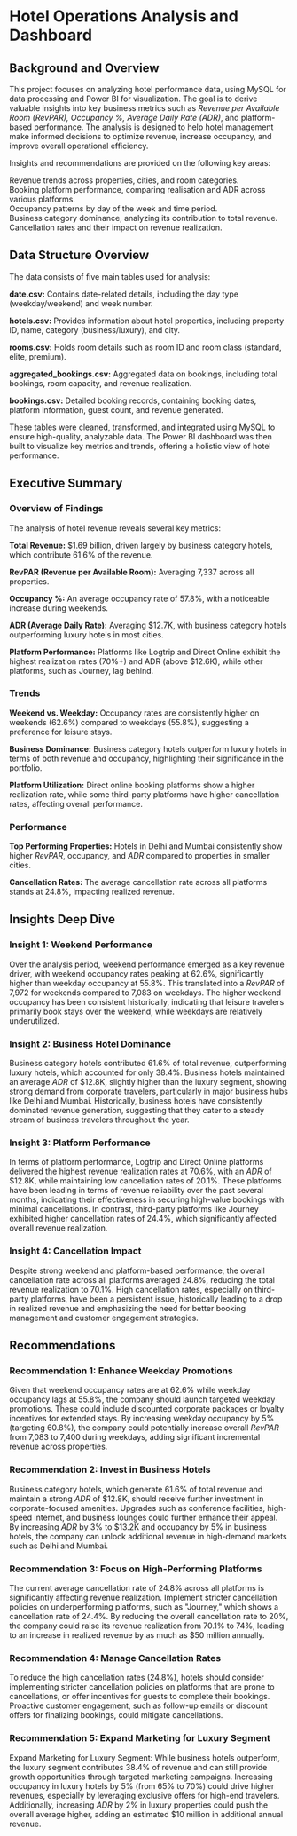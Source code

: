 # Hotel Operations Analysis and Dashboard
## Background and Overview
This project focuses on analyzing hotel performance data, using MySQL for data processing and Power BI for visualization. The goal is to derive valuable insights into key business metrics such as *Revenue per Available Room (RevPAR), Occupancy %, Average Daily Rate (ADR)*, and platform-based performance. The analysis is designed to help hotel management make informed decisions to optimize revenue, increase occupancy, and improve overall operational efficiency.

Insights and recommendations are provided on the following key areas:

Revenue trends across properties, cities, and room categories.  
Booking platform performance, comparing realisation and ADR across various platforms.  
Occupancy patterns by day of the week and time period.  
Business category dominance, analyzing its contribution to total revenue.  
Cancellation rates and their impact on revenue realization.  
## Data Structure Overview
The data consists of five main tables used for analysis:

**date.csv:** Contains date-related details, including the day type (weekday/weekend) and week number.

**hotels.csv:** Provides information about hotel properties, including property ID, name, category (business/luxury), and city.

**rooms.csv:** Holds room details such as room ID and room class (standard, elite, premium).

**aggregated_bookings.csv:** Aggregated data on bookings, including total bookings, room capacity, and revenue realization.

**bookings.csv:** Detailed booking records, containing booking dates, platform information, guest count, and revenue generated.

These tables were cleaned, transformed, and integrated using MySQL to ensure high-quality, analyzable data. The Power BI dashboard was then built to visualize key metrics and trends, offering a holistic view of hotel performance.

##  Executive Summary
### Overview of Findings
The analysis of hotel revenue reveals several key metrics:

**Total Revenue:** $1.69 billion, driven largely by business category hotels, which contribute 61.6% of the revenue.

**RevPAR (Revenue per Available Room):** Averaging 7,337 across all properties.

**Occupancy %:** An average occupancy rate of 57.8%, with a noticeable increase during weekends.

**ADR (Average Daily Rate):** Averaging $12.7K, with business category hotels outperforming luxury hotels in most cities.

**Platform Performance:** Platforms like Logtrip and Direct Online exhibit the highest realization rates (70%+) and ADR (above $12.6K), while other platforms, such as Journey, lag behind.

### Trends
**Weekend vs. Weekday:** Occupancy rates are consistently higher on weekends (62.6%) compared to weekdays (55.8%), suggesting a preference for leisure stays.

**Business Dominance:** Business category hotels outperform luxury hotels in terms of both revenue and occupancy, highlighting their significance in the portfolio.

**Platform Utilization:** Direct online booking platforms show a higher realization rate, while some third-party platforms have higher cancellation rates, affecting overall performance.

### Performance
**Top Performing Properties:** Hotels in Delhi and Mumbai consistently show higher *RevPAR*, occupancy, and *ADR* compared to properties in smaller cities.

**Cancellation Rates:** The average cancellation rate across all platforms stands at 24.8%, impacting realized revenue.
## Insights Deep Dive
### Insight 1: Weekend Performance
Over the analysis period, weekend performance emerged as a key revenue driver, with weekend occupancy rates peaking at 62.6%, significantly higher than weekday occupancy at 55.8%. This translated into a *RevPAR* of 7,972 for weekends compared to 7,083 on weekdays. The higher weekend occupancy has been consistent historically, indicating that leisure travelers primarily book stays over the weekend, while weekdays are relatively underutilized.
### Insight 2: Business Hotel Dominance
Business category hotels contributed 61.6% of total revenue, outperforming luxury hotels, which accounted for only 38.4%. Business hotels maintained an average *ADR* of $12.8K, slightly higher than the luxury segment, showing strong demand from corporate travelers, particularly in major business hubs like Delhi and Mumbai. Historically, business hotels have consistently dominated revenue generation, suggesting that they cater to a steady stream of business travelers throughout the year.
### Insight 3: Platform Performance
In terms of platform performance, Logtrip and Direct Online platforms delivered the highest revenue realization rates at 70.6%, with an *ADR* of $12.8K, while maintaining low cancellation rates of 20.1%. These platforms have been leading in terms of revenue reliability over the past several months, indicating their effectiveness in securing high-value bookings with minimal cancellations. In contrast, third-party platforms like Journey exhibited higher cancellation rates of 24.4%, which significantly affected overall revenue realization.
### Insight 4: Cancellation Impact
Despite strong weekend and platform-based performance, the overall cancellation rate across all platforms averaged 24.8%, reducing the total revenue realization to 70.1%. High cancellation rates, especially on third-party platforms, have been a persistent issue, historically leading to a drop in realized revenue and emphasizing the need for better booking management and customer engagement strategies.
## Recommendations
### Recommendation 1: Enhance Weekday Promotions
 Given that weekend occupancy rates are at 62.6% while weekday occupancy lags at 55.8%, the company should launch targeted weekday promotions. These could include discounted corporate packages or loyalty incentives for extended stays. By increasing weekday occupancy by 5% (targeting 60.8%), the company could potentially increase overall *RevPAR* from 7,083 to 7,400 during weekdays, adding significant incremental revenue across properties.
### Recommendation 2: Invest in Business Hotels
Business category hotels, which generate 61.6% of total revenue and maintain a strong *ADR* of $12.8K, should receive further investment in corporate-focused amenities. Upgrades such as conference facilities, high-speed internet, and business lounges could further enhance their appeal. By increasing *ADR* by 3% to $13.2K and occupancy by 5% in business hotels, the company can unlock additional revenue in high-demand markets such as Delhi and Mumbai.

### Recommendation 3: Focus on High-Performing Platforms
The current average cancellation rate of 24.8% across all platforms is significantly affecting revenue realization. Implement stricter cancellation policies on underperforming platforms, such as "Journey," which shows a cancellation rate of 24.4%. By reducing the overall cancellation rate to 20%, the company could raise its revenue realization from 70.1% to 74%, leading to an increase in realized revenue by as much as $50 million annually.

### Recommendation 4: Manage Cancellation Rates
To reduce the high cancellation rates (24.8%), hotels should consider implementing stricter cancellation policies on platforms that are prone to cancellations, or offer incentives for guests to complete their bookings. Proactive customer engagement, such as follow-up emails or discount offers for finalizing bookings, could mitigate cancellations. 

### Recommendation 5: Expand Marketing for Luxury Segment
Expand Marketing for Luxury Segment: While business hotels outperform, the luxury segment contributes 38.4% of revenue and can still provide growth opportunities through targeted marketing campaigns. Increasing occupancy in luxury hotels by 5% (from 65% to 70%) could drive higher revenues, especially by leveraging exclusive offers for high-end travelers. Additionally, increasing *ADR* by 2% in luxury properties could push the overall average higher, adding an estimated $10 million in additional annual revenue.
